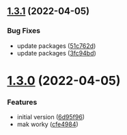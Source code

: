 ## [1.3.1](https://github.com/cdotyone/github-set-readme-version/compare/v1.3.0...v1.3.1) (2022-04-05)


### Bug Fixes

* update packages ([51c762d](https://github.com/cdotyone/github-set-readme-version/commit/51c762d8036e0b6e3de108782d01d450a98fea20))
* update packages ([3fc94bd](https://github.com/cdotyone/github-set-readme-version/commit/3fc94bdde0e00b01607014f0e49f986fe90972cf))



# [1.3.0](https://github.com/cdotyone/github-set-readme-version/compare/6d95f96c43d7b3adcde2a59a2f6b10dc91249714...v1.3.0) (2022-04-05)


### Features

* initial version ([6d95f96](https://github.com/cdotyone/github-set-readme-version/commit/6d95f96c43d7b3adcde2a59a2f6b10dc91249714))
* mak worky ([cfe4984](https://github.com/cdotyone/github-set-readme-version/commit/cfe4984a5d562a674589bc51f9d25a4543b21789))



